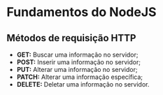 <h1>Fundamentos do NodeJS</h1>

## Métodos de requisição HTTP

- **GET:** Buscar uma informação no servidor;
- **POST:** Inserir uma informação no servidor;
- **PUT:** Alterar uma informação no servidor;
- **PATCH:** Alterar uma informação específica;
- **DELETE:** Deletar uma informação no servidor.

